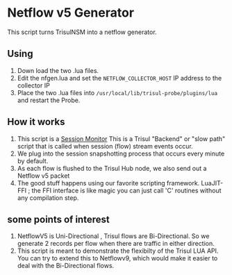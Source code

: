 Netflow v5 Generator
====================

This script turns TrisulNSM into a netflow generator. 


Using
-----


1. Down load the two .lua files.
2. Edit the nfgen.lua and set the `NETFLOW_COLLECTOR_HOST` IP address to the collector IP
3. Place the two .lua files into `/usr/local/lib/trisul-probe/plugins/lua` and restart the Probe.


How it works
------------

1. This script is a [Session Monitor](https://www.trisul.org/docs/lua/sg_monitor.html)  This is a Trisul "Backend" or "slow path" script that is called when session (flow) stream events occur.  
2. We plug into the session snapshotting process that occurs every minute by default.  
3. As each flow is flushed to the Trisul Hub node, we also send out a Netflow v5 packet
4. The good stuff happens using our favorite scripting framework. LuaJIT-FFI ; the FFI interface is like magic you can just call 'C' routines without any compilation step.  

some points of interest
------------------------

1. NetflowV5 is Uni-Directional , Trisul flows are Bi-Directional. So we generate 2 records per flow when there are traffic in either direction. 
2. This script is meant to demonstrate the flexibilty of the Trisul LUA API. You can try to extend this to Netflowv9, which would make it easier to deal with the Bi-Directional flows. 





